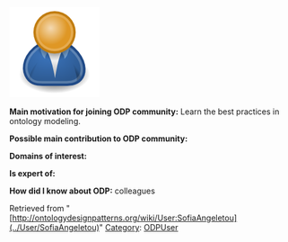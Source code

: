 [![Image:ODPUser.png](../images/a/a6/ODPUser.png)](../Image/ODPUser.png "Image:ODPUser.png")




  





__Main motivation for joining ODP community:__ Learn the best practices in ontology modeling.


__Possible main contribution to ODP community:__


__Domains of interest:__


  



__Is expert of:__


  

__How did I know about ODP:__ colleagues






Retrieved from "[http://ontologydesignpatterns.org/wiki/User:SofiaAngeletou](../User/SofiaAngeletou)"
 [Category](http://ontologydesignpatterns.org/wiki/Special:Categories "Special:Categories"): [ODPUser](../Category/ODPUser "Category:ODPUser")
